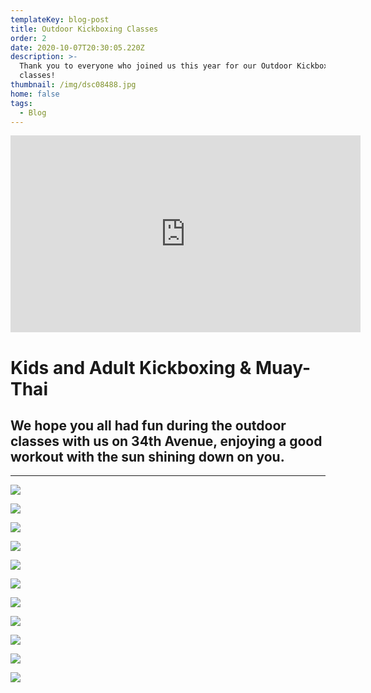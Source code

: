 ```yaml
---
templateKey: blog-post
title: Outdoor Kickboxing Classes
order: 2
date: 2020-10-07T20:30:05.220Z
description: >-
  Thank you to everyone who joined us this year for our Outdoor Kickboxing
  classes! 
thumbnail: /img/dsc08488.jpg
home: false
tags:
  - Blog
---
```

<iframe width="560" height="315" src="https://www.youtube.com/embed/L9bfctgqOtI" frameborder="0" allow="accelerometer; autoplay; clipboard-write; encrypted-media; gyroscope; picture-in-picture" allowfullscreen></iframe>


# Kids and Adult Kickboxing & Muay-Thai

## We hope you all had fun during the outdoor classes with us on 34th Avenue, enjoying a good workout with the sun shining down on you. 

- - -

![](/img/mvi_4294.mov.00_00_05_26.still001.png)

![](/img/dsc08802.jpg)

![](/img/dsc08151.jpg)

![](/img/img_5802.jpg)

![](/img/dsc08761.jpg)

![](/img/mvi_4303.mov.00_04_32_16.still006.png)

![](/img/dsc08199.jpg)

![](/img/mvi_4301.mov.00_01_28_07.still001.jpg)

![](/img/dsc08591.jpg)

![](/img/dsc08814.jpg)

![](/img/dsc08770.jpg)
